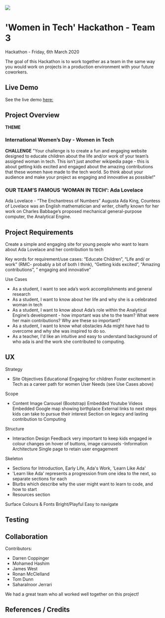 <img src="https://codeinstitute.s3.amazonaws.com/fullstack/ci_logo_small.png" style="margin: 0;">

# 'Women in Tech' Hackathon - Team 3

Hackathon - Friday, 6th March 2020

The goal of this Hackathon is to work together as a team in the same way you would work on projects in a production environment with your future coworkers.

## Live Demo
See the live demo [here:](https://datumeight.github.io/Hackathon2020/)

## Project Overview

**THEME**
### International Women’s Day - Women in Tech

**CHALLENGE**
"Your challenge is to create a fun and engaging website designed to educate children about the life and/or work of your team’s assigned woman in tech. This isn’t just another wikipedia page - this is about getting kids excited and engaged about the amazing contributions that these women have made to the tech world. So think about your audience and make your project as engaging and innovative as possible!"

### OUR TEAM’S FAMOUS ‘WOMAN IN TECH’: __Ada Lovelace__

Ada Lovelace - “The Enchantress of Numbers”
Augusta Ada King, Countess of Lovelace was an English mathematician and writer, chiefly known for her work on Charles Babbage’s proposed mechanical general-purpose computer, the Analytical Engine.

## Project Requirements

Create a simple and engaging site for young people who want to learn about Ada Lovelace and her contribution to tech

Key words for requirement/use cases: “Educate Children”, “Life and/ or work” (RMC- probably a bit of both I think), “Getting kids excited”, “Amazing contributions”, ” engaging and innovative”

Use Cases
* As a student, I want to see ada’s work accomplishments and general research
* As a student,  I want to know about her life and why she is a celebrated woman in tech
* As a student,  I want to know about Ada’s role within the Analytical Engine’s development - how important was she to the team?  What were her main contributions?  Why are these so important?
* As a student,  I want to know what obstacles Ada might have had to overcome and why she was inspired to do so.
* As a teacher, I'd like an intuitive and easy to understand background of who ada is and the work she contributed to computing.

## UX
Strategy 
- Site Objectives
Educational
Engaging for children
Foster excitement in Tech as a career path for women
User Needs
(see Use Cases above)

Scope
- Content
Image Carousel (Bootstrap)
Embedded Youtube Videos
Embedded Google map showing birthplace
External links to next steps kids can take to pursue their interest
Section on legacy and lasting contribution to Computing

Structure 
- Interaction Design
Feedback very important to keep kids engaged ie colour changes on hover of buttons, image carousels
-Information Architecture
Single page to retain user engagement

Skeleton
 - Sections for Introduction, Early Life, Ada's Work, 'Learn Like Ada'
 - 'Learn like Ada' represents a progression from one idea to the next, so separate sections for each
 - Blurbs which describe why the user might want to learn to code, and how to start
 - Resources section

Surface
Colours & Fonts
Bright/Playful
Easy to navigate

## Testing

## Collaboration
Contributors:

* Darren Coppinger
* Mohamed Hashim
* James West
* Ronan McClelland
* Tom Dunn
* Saharalnoor Jerrari

We had a great team who all worked well together on this project!

## References / Credits
